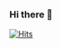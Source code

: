 ### Hi there 👋

[![Hits](https://hits.seeyoufarm.com/api/count/incr/badge.svg?url=https%3A%2F%2Fgithub.com%2Fyumcoding&count_bg=%2379C83D&title_bg=%23555555&icon=nextdoor.svg&icon_color=%23E7E7E7&title=&edge_flat=false)](https://hits.seeyoufarm.com)
